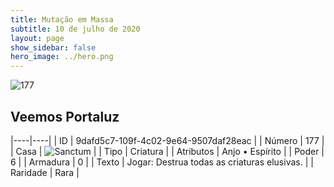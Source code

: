 ```yaml
---
title: Mutação em Massa
subtitle: 10 de julho de 2020
layout: page
show_sidebar: false
hero_image: ../hero.png
---
```


![177](https://cdn.keyforgegame.com/media/card_front/pt/479_177_VP65GQXWR45X_pt.png)

## Veemos Portaluz

|----|----|
| ID | 9dafd5c7-109f-4c02-9e64-9507daf28eac |
| Número | 177 |
| Casa | ![Sanctum](https://archonarcana.com/images/thumb/c/c7/Sanctum.png/22px-Sanctum.png "Santuário") |
| Tipo | Criatura |
| Atributos | Anjo • Espírito |
| Poder | 6 |
| Armadura | 0 |
| Texto | Jogar: Destrua todas as criaturas   elusivas. |
| Raridade | Rara |
